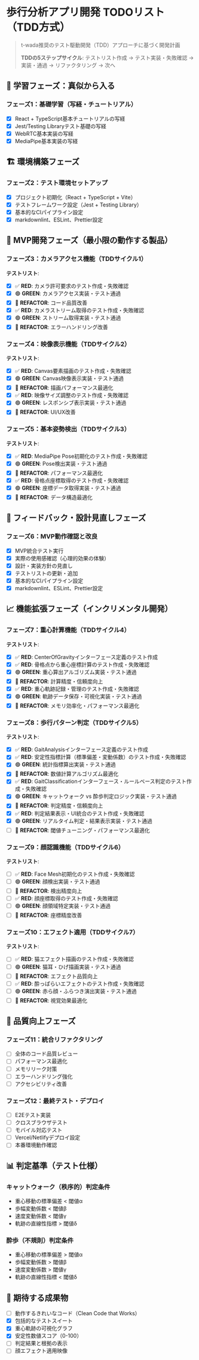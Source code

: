 # 歩行分析アプリ開発 TODOリスト（TDD方式）

> t-wada推奨のテスト駆動開発（TDD）アプローチに基づく開発計画
>
> **TDDの5ステップサイクル**: テストリスト作成 → テスト実装・失敗確認 → 実装・通過 → リファクタリング → 次へ

## 🎯 学習フェーズ：真似から入る

### フェーズ1：基礎学習（写経・チュートリアル）

- [x] React + TypeScript基本チュートリアルの写経
- [x] Jest/Testing Libraryテスト基礎の写経  
- [x] WebRTC基本実装の写経
- [x] MediaPipe基本実装の写経

## 🏗️ 環境構築フェーズ

### フェーズ2：テスト環境セットアップ

- [x] プロジェクト初期化（React + TypeScript + Vite）
- [x] テストフレームワーク設定（Jest + Testing Library）
- [x] 基本的なCIパイプライン設定
- [x] markdownlint、ESLint、Prettier設定

## 🚀 MVP開発フェーズ（最小限の動作する製品）

### フェーズ3：カメラアクセス機能（TDDサイクル1）

**テストリスト**:

- [x] ✅ **RED**: カメラ許可要求のテスト作成・失敗確認
- [x] 🟢 **GREEN**: カメラアクセス実装・テスト通過
- [x] 🔄 **REFACTOR**: コード品質改善
- [x] ✅ **RED**: カメラストリーム取得のテスト作成・失敗確認  
- [x] 🟢 **GREEN**: ストリーム取得実装・テスト通過
- [x] 🔄 **REFACTOR**: エラーハンドリング改善

### フェーズ4：映像表示機能（TDDサイクル2）

**テストリスト**:

- [x] ✅ **RED**: Canvas要素描画のテスト作成・失敗確認
- [x] 🟢 **GREEN**: Canvas映像表示実装・テスト通過  
- [x] 🔄 **REFACTOR**: 描画パフォーマンス最適化
- [x] ✅ **RED**: 映像サイズ調整のテスト作成・失敗確認
- [x] 🟢 **GREEN**: レスポンシブ表示実装・テスト通過
- [x] 🔄 **REFACTOR**: UI/UX改善

### フェーズ5：基本姿勢検出（TDDサイクル3）

**テストリスト**:

- [x] ✅ **RED**: MediaPipe Pose初期化のテスト作成・失敗確認
- [x] 🟢 **GREEN**: Pose検出実装・テスト通過
- [x] 🔄 **REFACTOR**: パフォーマンス最適化
- [x] ✅ **RED**: 骨格点座標取得のテスト作成・失敗確認
- [x] 🟢 **GREEN**: 座標データ取得実装・テスト通過  
- [x] 🔄 **REFACTOR**: データ構造最適化

## 🔄 フィードバック・設計見直しフェーズ

### フェーズ6：MVP動作確認と改良

- [x] MVP統合テスト実行
- [x] 実際の使用感確認（心理的効果の体験）
- [x] 設計・実装方針の見直し
- [x] テストリストの更新・追加
- [x] 基本的なCIパイプライン設定
- [x] markdownlint、ESLint、Prettier設定

## 📈 機能拡張フェーズ（インクリメンタル開発）

### フェーズ7：重心計算機能（TDDサイクル4）

**テストリスト**:

- [x] ✅ **RED**: CenterOfGravityインターフェース定義のテスト作成
- [x] ✅ **RED**: 骨格点から重心座標計算のテスト作成・失敗確認
- [x] 🟢 **GREEN**: 重心算出アルゴリズム実装・テスト通過
- [x] 🔄 **REFACTOR**: 計算精度・信頼度向上
- [x] ✅ **RED**: 重心軌跡記録・管理のテスト作成・失敗確認
- [x] 🟢 **GREEN**: 軌跡データ保存・可視化実装・テスト通過
- [x] 🔄 **REFACTOR**: メモリ効率化・パフォーマンス最適化

### フェーズ8：歩行パターン判定（TDDサイクル5）

**テストリスト**:

- [x] ✅ **RED**: GaitAnalysisインターフェース定義のテスト作成
- [x] ✅ **RED**: 安定性指標計算（標準偏差・変動係数）のテスト作成・失敗確認
- [x] 🟢 **GREEN**: 統計指標算出実装・テスト通過
- [x] 🔄 **REFACTOR**: 数値計算アルゴリズム最適化
- [x] ✅ **RED**: GaitClassificationインターフェース・ルールベース判定のテスト作成・失敗確認
- [x] 🟢 **GREEN**: キャットウォーク vs 酔歩判定ロジック実装・テスト通過
- [x] 🔄 **REFACTOR**: 判定精度・信頼度向上
- [x] ✅ **RED**: 判定結果表示・UI統合のテスト作成・失敗確認
- [x] 🟢 **GREEN**: リアルタイム判定・結果表示実装・テスト通過
- [ ] 🔄 **REFACTOR**: 閾値チューニング・パフォーマンス最適化

### フェーズ9：顔認識機能（TDDサイクル6）

**テストリスト**:

- [ ] ✅ **RED**: Face Mesh初期化のテスト作成・失敗確認
- [ ] 🟢 **GREEN**: 顔検出実装・テスト通過
- [ ] 🔄 **REFACTOR**: 検出精度向上
- [ ] ✅ **RED**: 顔座標取得のテスト作成・失敗確認
- [ ] 🟢 **GREEN**: 顔領域特定実装・テスト通過
- [ ] 🔄 **REFACTOR**: 座標精度改善

### フェーズ10：エフェクト適用（TDDサイクル7）

**テストリスト**:

- [ ] ✅ **RED**: 猫エフェクト描画のテスト作成・失敗確認
- [ ] 🟢 **GREEN**: 猫耳・ひげ描画実装・テスト通過
- [ ] 🔄 **REFACTOR**: エフェクト品質向上
- [ ] ✅ **RED**: 酔っぱらいエフェクトのテスト作成・失敗確認
- [ ] 🟢 **GREEN**: 赤ら顔・ふらつき演出実装・テスト通過
- [ ] 🔄 **REFACTOR**: 視覚効果最適化

## 🔧 品質向上フェーズ

### フェーズ11：統合リファクタリング

- [ ] 全体のコード品質レビュー
- [ ] パフォーマンス最適化
- [ ] メモリリーク対策
- [ ] エラーハンドリング強化
- [ ] アクセシビリティ改善

### フェーズ12：最終テスト・デプロイ

- [ ] E2Eテスト実装
- [ ] クロスブラウザテスト
- [ ] モバイル対応テスト
- [ ] Vercel/Netlifyデプロイ設定
- [ ] 本番環境動作確認

## 📊 判定基準（テスト仕様）

### キャットウォーク（秩序的）判定条件

- 重心移動の標準偏差 < 閾値α
- 歩幅変動係数 < 閾値β  
- 速度変動係数 < 閾値γ
- 軌跡の直線性指標 > 閾値δ

### 酔歩（不規則）判定条件

- 重心移動の標準偏差 > 閾値α
- 歩幅変動係数 > 閾値β
- 速度変動係数 > 閾値γ  
- 軌跡の直線性指標 < 閾値δ

## 🎯 期待する成果物

- [ ] 動作するきれいなコード（Clean Code that Works）
- [x] 包括的なテストスイート
- [x] 重心軌跡の可視化グラフ
- [x] 安定性数値スコア（0-100）
- [ ] 判定結果と根拠の表示
- [ ] 顔エフェクト適用映像

